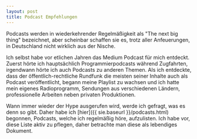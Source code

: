 ```yaml
---
layout: post
title: Podcast Empfehlungen
---
```


Podcasts werden in wiederkehrender Regelmäßigkeit als "The next big thing" bezeichnet, aber scheinbar schaffen sie es, trotz aller Anfeuerungen, in Deutschland nicht wirklich aus der Nische.

Ich selbst habe vor etlichen Jahren das Medium Podcast für mich entdeckt. Zuerst hörte ich hauptsächlich Programmierpodcasts während Zugfahrten, irgendwann hörte ich auch Podcasts zu anderen Themen. Als ich entdeckte, dass der öffentlich-rechtliche Rundfunk die meisten seiner Inhalte auch als Podcast veröffentlicht, begann meine Playlist zu wachsen und ich hatte mein eigenes Radioprogramm, Sendungen aus verschiedenen Ländern, professionelle Arbeiten neben privaten Produktionen.

Wann immer wieder der Hype ausgerufen wird, werde ich gefragt, was es denn so gibt. Daher habe ich [hier]({{ sie.baseurl }}/podcasts.html) begonnen, Podcasts, welche ich regelmäßig höre, aufzulisten. Ich habe vor, diese Liste aktiv zu pflegen, daher betrachte man diese als lebendiges Dokument.
